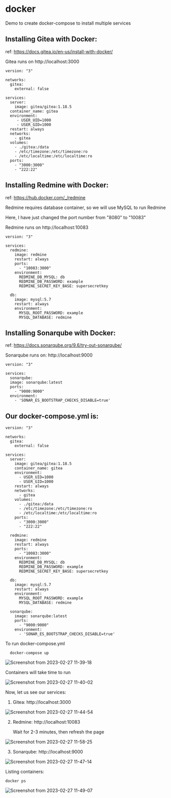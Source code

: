 # docker
Demo to create docker-compose to install multiple services

## Installing Gitea with Docker:

ref: https://docs.gitea.io/en-us/install-with-docker/

Gitea runs on http://localhost:3000

    version: "3"

    networks:
      gitea:
        external: false

    services:
      server:
        image: gitea/gitea:1.18.5
      container_name: gitea
      environment:
         - USER_UID=1000
         - USER_GID=1000
      restart: always
      networks:
        - gitea
      volumes:
        - ./gitea:/data
        - /etc/timezone:/etc/timezone:ro
        - /etc/localtime:/etc/localtime:ro
      ports:
        - "3000:3000"
        - "222:22"

## Installing Redmine with Docker:

ref: https://hub.docker.com/_/redmine

Redmine requires database container, so we will use MySQL to run Redmine

Here, I have just changed the port number from "8080" to "10083"

Redmine runs on http://localhost:10083

    version: "3"
    
    services:
      redmine:
        image: redmine
        restart: always
        ports:
          - "10083:3000"
        environment:
          REDMINE_DB_MYSQL: db
          REDMINE_DB_PASSWORD: example
          REDMINE_SECRET_KEY_BASE: supersecretkey

      db:
        image: mysql:5.7
        restart: always
        environment:
          MYSQL_ROOT_PASSWORD: example
          MYSQL_DATABASE: redmine
        
## Installing Sonarqube with Docker:

ref: https://docs.sonarqube.org/9.6/try-out-sonarqube/

Sonarqube runs on: http://localhost:9000

    version: "3"
    
    services:
      sonarqube:
      image: sonarqube:latest
      ports:
        - "9000:9000"
      environment:
        - 'SONAR_ES_BOOTSTRAP_CHECKS_DISABLE=true'
        
## Our docker-compose.yml is:

    version: "3"

    networks:
      gitea:
        external: false

    services:
      server:
        image: gitea/gitea:1.18.5
        container_name: gitea
        environment:
          - USER_UID=1000
          - USER_GID=1000
        restart: always
        networks:
          - gitea
        volumes:
          - ./gitea:/data
          - /etc/timezone:/etc/timezone:ro
          - /etc/localtime:/etc/localtime:ro
        ports:
          - "3000:3000"
          - "222:22"

      redmine:
        image: redmine
        restart: always
        ports:
          - "10083:3000"
        environment:
          REDMINE_DB_MYSQL: db
          REDMINE_DB_PASSWORD: example
          REDMINE_SECRET_KEY_BASE: supersecretkey

      db:
        image: mysql:5.7
        restart: always
        environment:
          MYSQL_ROOT_PASSWORD: example
          MYSQL_DATABASE: redmine

      sonarqube:
        image: sonarqube:latest
        ports:
          - "9000:9000"
        environment:
          - 'SONAR_ES_BOOTSTRAP_CHECKS_DISABLE=true'
          
  To run docker-compose.yml
      
      docker-compose up
      
  ![Screenshot from 2023-02-27 11-39-18](https://user-images.githubusercontent.com/122020679/221489479-16dc179c-7d96-4c37-9135-96e0c28cc6bb.png)

  Containers will take time to run
  
  ![Screenshot from 2023-02-27 11-40-02](https://user-images.githubusercontent.com/122020679/221487856-f8feeccc-a917-4ec0-a4f6-52e3ace6c2bf.png)


  Now, let us see our services:
  
  1. Gitea: http://localhost:3000

  ![Screenshot from 2023-02-27 11-44-54](https://user-images.githubusercontent.com/122020679/221488570-d8ffbcca-1b45-4511-badd-91a918a4f49d.png)

  2. Redmine: http://localhost:10083

     Wait for 2-3 minutes, then refresh the page
     
  ![Screenshot from 2023-02-27 11-58-25](https://user-images.githubusercontent.com/122020679/221490679-4a91ec32-1fb9-4167-a4e7-c8013a46115e.png)

    
  3. Sonarqube: http://localhost:9000
  
  ![Screenshot from 2023-02-27 11-47-14](https://user-images.githubusercontent.com/122020679/221488827-cd3aadc5-4e0a-4d84-89ad-7f1a032fc27e.png)
  
  
  Listing containers:
  
    docker ps
    
   ![Screenshot from 2023-02-27 11-49-07](https://user-images.githubusercontent.com/122020679/221489181-29b07794-abf6-4a77-90fb-9ebddd547030.png)

    
    


      
      
